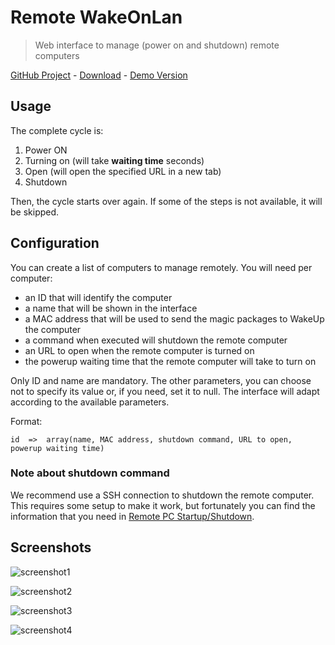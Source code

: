 # Remote WakeOnLan

> Web interface to manage (power on and shutdown) remote computers

[GitHub Project](https://github.com/rigon/Remote-WakeOnLan) - [Download](https://github.com/rigon/Remote-WakeOnLan/archive/master.zip) - [Demo Version](https://www.rigon.tk/files/remote-wakeonlan/Remote-WakeOnLan/index.php)

## Usage

The complete cycle is:

 1. Power ON
 2. Turning on (will take **waiting time** seconds)
 3. Open (will open the specified URL in a new tab)
 4. Shutdown

Then, the cycle starts over again. If some of the steps is not available, it will be skipped.

## Configuration
You can create a list of computers to manage remotely. You will need per computer:

 - an ID that will identify the computer
 - a name that will be shown in the interface
 - a MAC address that will be used to send the magic packages to WakeUp the computer
 - a command when executed will shutdown the remote computer
 - an URL to open when the remote computer is turned on
 - the powerup waiting time that the remote computer will take to turn on

Only ID and name are mandatory. The other parameters, you can choose not to specify its value or, if you need, set it to null. The interface will adapt according to the available parameters.

Format:

    id  =>  array(name, MAC address, shutdown command, URL to open, powerup waiting time)

### Note about shutdown command
We recommend use a SSH connection to shutdown the remote computer. This requires some setup to make it work, but fortunately you can find the information that you need in [Remote PC Startup/Shutdown](https://docs.rigon.tk/remote-pc-startupshutdown).


## Screenshots

![screenshot1](https://www.rigon.tk/files/remote-wakeonlan/screenshot1.jpg)

![screenshot2](https://www.rigon.tk/files/remote-wakeonlan/screenshot2.jpg)

![screenshot3](https://www.rigon.tk/files/remote-wakeonlan/screenshot3.jpg)

![screenshot4](https://www.rigon.tk/files/remote-wakeonlan/screenshot4.jpg)
